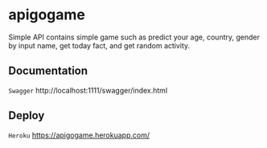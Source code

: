 # apigogame

Simple API contains simple game such as predict your age, country, gender by input name, get today fact, and get random activity.

## Documentation
```Swagger```
http://localhost:1111/swagger/index.html

## Deploy
```Heroku```
https://apigogame.herokuapp.com/
